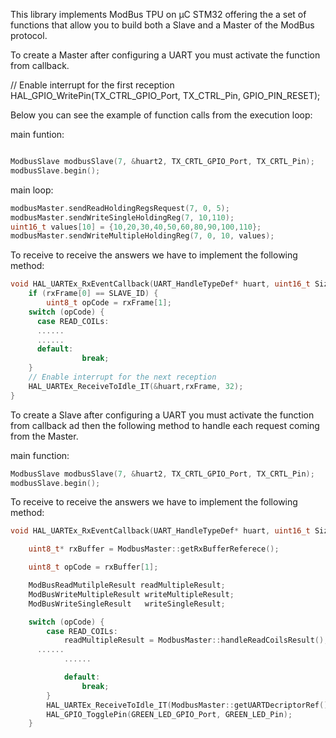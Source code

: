 This library implements ModBus TPU on µC STM32 offering the a set
of functions that allow you to build both a Slave and a Master of the
ModBus protocol.


To create a Master after configuring a UART you must activate the function
from callback.

// Enable interrupt for the first reception
HAL_GPIO_WritePin(TX_CTRL_GPIO_Port, TX_CTRL_Pin, GPIO_PIN_RESET);

Below you can see the example of function calls from the execution loop:

main funtion:

```c++

ModbusSlave modbusSlave(7, &huart2, TX_CRTL_GPIO_Port, TX_CRTL_Pin);
modbusSlave.begin();


```
main loop:
```c++
modbusMaster.sendReadHoldingRegsRequest(7, 0, 5);
modbusMaster.sendWriteSingleHoldingReg(7, 10,110);
uint16_t values[10] = {10,20,30,40,50,60,80,90,100,110};
modbusMaster.sendWriteMultipleHoldingReg(7, 0, 10, values);
```
To receive to receive the answers we have to implement the following
method:

```c++
void HAL_UARTEx_RxEventCallback(UART_HandleTypeDef* huart, uint16_t Size) {
	if (rxFrame[0] == SLAVE_ID) {
		uint8_t opCode = rxFrame[1];
    switch (opCode) {
      case READ_COILs:
      ......
      ......
      default:
				break;
    }
    // Enable interrupt for the next reception
    HAL_UARTEx_ReceiveToIdle_IT(&huart,rxFrame, 32);
}
```

To create a Slave after configuring a UART you must activate the function
from callback ad then the following method to handle each request coming from
the Master.  

main function:
```c++
ModbusSlave modbusSlave(7, &huart2, TX_CRTL_GPIO_Port, TX_CRTL_Pin);
modbusSlave.begin();
```
To receive to receive the answers we have to implement the following
method:
```c++
void HAL_UARTEx_RxEventCallback(UART_HandleTypeDef* huart, uint16_t Size) {

	uint8_t* rxBuffer = ModbusMaster::getRxBufferReferece();

	uint8_t opCode = rxBuffer[1];

	ModBusReadMutilpleResult readMultipleResult;
	ModBusWriteMultipleResult writeMultipleResult;
	ModBusWriteSingleResult   writeSingleResult;

	switch (opCode) {
		case READ_COILs:
			readMultipleResult = ModbusMaster::handleReadCoilsResult();
      ......
			......

			default:
				break;
		}
		HAL_UARTEx_ReceiveToIdle_IT(ModbusMaster::getUARTDecriptorRef(),ModbusMaster::getRxBufferReferece(),255);
	    HAL_GPIO_TogglePin(GREEN_LED_GPIO_Port, GREEN_LED_Pin);
	}
```

